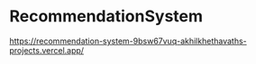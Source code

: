 # RecommendationSystem
https://recommendation-system-9bsw67vuq-akhilkhethavaths-projects.vercel.app/
